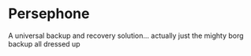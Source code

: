 # Persephone
A universal backup and recovery solution... actually just the mighty borg backup all dressed up
